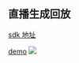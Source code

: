 

## 直播生成回放

[sdk 地址](https://github.com/shliujing/pili-sdk-php.v2)

[demo]()
![](https://i.iamlj.com/19-02-20/095403.png)
